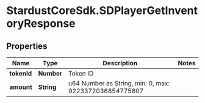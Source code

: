 # StardustCoreSdk.SDPlayerGetInventoryResponse

## Properties

Name | Type | Description | Notes
------------ | ------------- | ------------- | -------------
**tokenId** | **Number** | Token ID | 
**amount** | **String** | u64 Number as String, min: 0, max: 9223372036854775807 | 


